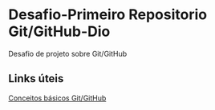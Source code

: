 # Desafio-Primeiro Repositorio Git/GitHub-Dio
Desafio de projeto sobre Git/GitHub

## Links úteis
[Conceitos básicos Git/GitHub](https://docs.microsoft.com/pt-br/contribute/git-github-fundamentals)
